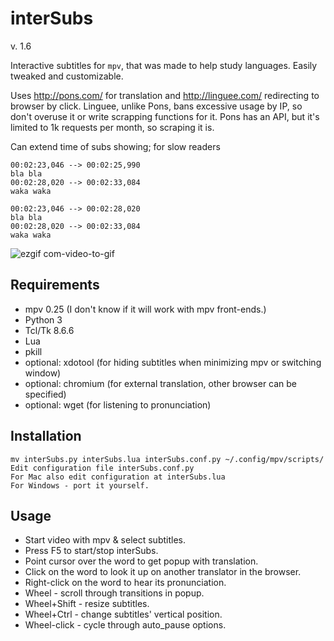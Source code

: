 interSubs
=========

v. 1.6

Interactive subtitles for `mpv`, that was made to help study languages. Easily tweaked and customizable.

Uses http://pons.com/ for translation and http://linguee.com/ redirecting to browser by click.
Linguee, unlike Pons, bans excessive usage by IP, so don't overuse it or write scrapping functions for it.
Pons has an API, but it's limited to 1k requests per month, so scraping it is.

Can extend time of subs showing; for slow readers
    
    00:02:23,046 --> 00:02:25,990
    bla bla
    00:02:28,020 --> 00:02:33,084
    waka waka
    
    00:02:23,046 --> 00:02:28,020
    bla bla
    00:02:28,020 --> 00:02:33,084
    waka waka


![ezgif com-video-to-gif](https://cloud.githubusercontent.com/assets/10230453/22852882/683b508e-f04f-11e6-87d0-7477164a1709.gif)

Requirements
------------
   - mpv 0.25 (I don't know if it will work with mpv front-ends.)
   - Python 3
   - Tcl/Tk 8.6.6
   - Lua
   - pkill
   - optional: xdotool (for hiding subtitles when minimizing mpv or switching window) 
   - optional: chromium (for external translation, other browser can be specified)
   - optional: wget (for listening to pronunciation)

Installation
------------
```
mv interSubs.py interSubs.lua interSubs.conf.py ~/.config/mpv/scripts/
Edit configuration file interSubs.conf.py
For Mac also edit configuration at interSubs.lua
For Windows - port it yourself.
```
Usage
-----
- Start video with mpv & select subtitles.
- Press F5 to start/stop interSubs.
- Point cursor over the word to get popup with translation.
- Click on the word to look it up on another translator in the browser.
- Right-click on the word to hear its pronunciation.
- Wheel - scroll through transitions in popup.
- Wheel+Shift - resize subtitles.
- Wheel+Ctrl - change subtitles' vertical position.
- Wheel-click - cycle through auto_pause options.
